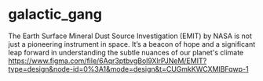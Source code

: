 # galactic_gang
The Earth Surface Mineral Dust Source Investigation (EMIT) by NASA is not just a pioneering instrument in space. It’s a beacon of hope and a significant leap forward in understanding the subtle nuances of our planet's climate
https://www.figma.com/file/6Aqr3ptbvgBol9XlrPJNeM/EMIT?type=design&node-id=0%3A1&mode=design&t=CUGmkKWCXMlBFqwp-1
